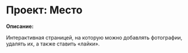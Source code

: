 # Проект: Место

**Описание:**

Интерактивная страницей, на которую можно добавлять фотографии, удалять их, а также ставить «лайки».
